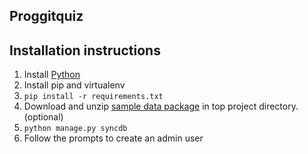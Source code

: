 Proggitquiz
-----------

## Installation instructions

1. Install [Python](http://www.python.org/getit/)
2. Install pip and virtualenv
3. `pip install -r requirements.txt`
4. Download and unzip [sample data package](https://dl.dropboxusercontent.com/u/6314490/pq_sample_data.tar.gz) in top project directory. (optional)
5. `python manage.py syncdb`
6. Follow the prompts to create an admin user

